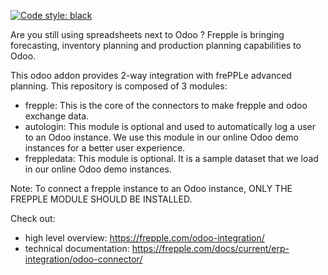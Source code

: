 [![Code style: black](https://img.shields.io/badge/code%20style-black-000000.svg)](https://github.com/psf/black)

Are you still using spreadsheets next to Odoo ?
Frepple is bringing forecasting, inventory planning and production planning capabilities to Odoo.

This odoo addon provides 2-way integration with frePPLe advanced planning.
This repository is composed of 3 modules:
- frepple: This is the core of the connectors to make frepple and odoo exchange data.
- autologin: This module is optional and used to automatically log a user to an Odoo instance. We use this module in our online Odoo demo instances for a better user experience.
- freppledata: This module is optional. It is a sample dataset that we load in our online Odoo demo instances.

Note: To connect a frepple instance to an Odoo instance, ONLY THE FREPPLE MODULE SHOULD BE INSTALLED.

Check out:

- high level overview: https://frepple.com/odoo-integration/
- technical documentation: https://frepple.com/docs/current/erp-integration/odoo-connector/



